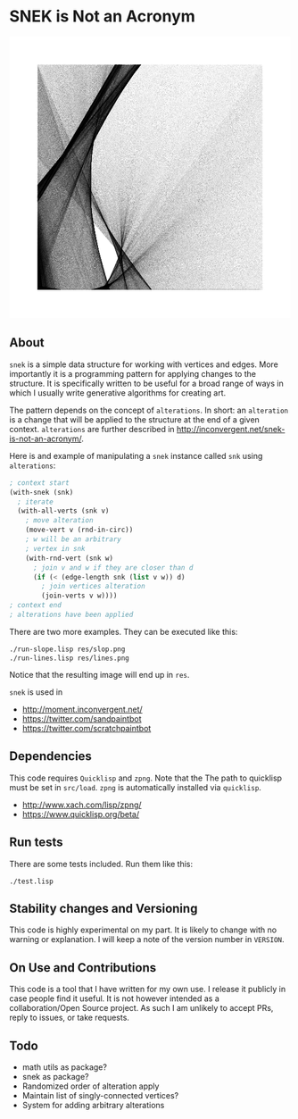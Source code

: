 # SNEK is Not an Acronym

![head](img/img.png?raw=true "head")

## About

`snek` is a simple data structure for working with vertices and edges. More
importantly it is a programming pattern for applying changes to the structure.
It is specifically written to be useful for a broad range of ways in which I
usually write generative algorithms for creating art.

The pattern depends on the concept of `alterations`. In short: an `alteration`
is a change that will be applied to the structure at the end of a given
context. `alterations` are further described in
http://inconvergent.net/snek-is-not-an-acronym/.

Here is and example of manipulating a `snek` instance called `snk` using
`alterations`:

```lisp
; context start
(with-snek (snk)
  ; iterate
  (with-all-verts (snk v)
    ; move alteration
    (move-vert v (rnd-in-circ))
    ; w will be an arbitrary
    ; vertex in snk
    (with-rnd-vert (snk w)
      ; join v and w if they are closer than d
      (if (< (edge-length snk (list v w)) d)
        ; join vertices alteration
        (join-verts v w))))
; context end
; alterations have been applied
```

There are two more examples. They can be executed like this:

    ./run-slope.lisp res/slop.png
    ./run-lines.lisp res/lines.png

Notice that the resulting image will end up in `res`.

`snek` is used in

  - http://moment.inconvergent.net/
  - https://twitter.com/sandpaintbot
  - https://twitter.com/scratchpaintbot

## Dependencies

This code requires `Quicklisp` and `zpng`. Note that the The path to quicklisp
must be set in `src/load`. `zpng` is automatically installed via `quicklisp`.

 - http://www.xach.com/lisp/zpng/
 - https://www.quicklisp.org/beta/


## Run tests

There are some tests included. Run them like this:

    ./test.lisp


## Stability changes and Versioning

This code is highly experimental on my part. It is likely to change with no
warning or explanation. I will keep a note of the version number in `VERSION`.


## On Use and Contributions

This code is a tool that I have written for my own use. I release it publicly
in case people find it useful. It is not however intended as a
collaboration/Open Source project. As such I am unlikely to accept PRs, reply
to issues, or take requests.


## Todo

 - math utils as package?
 - snek as package?
 - Randomized order of alteration apply
 - Maintain list of singly-connected vertices?
 - System for adding arbitrary alterations

